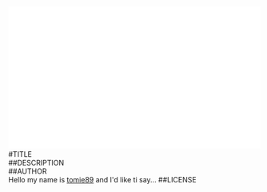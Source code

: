 ![image](screenshot.png)  
#TITLE  
##DESCRIPTION  
##AUTHOR  
Hello my name is [tomie89](https://github.com/tomie89) and I'd like ti say... 
##LICENSE  
